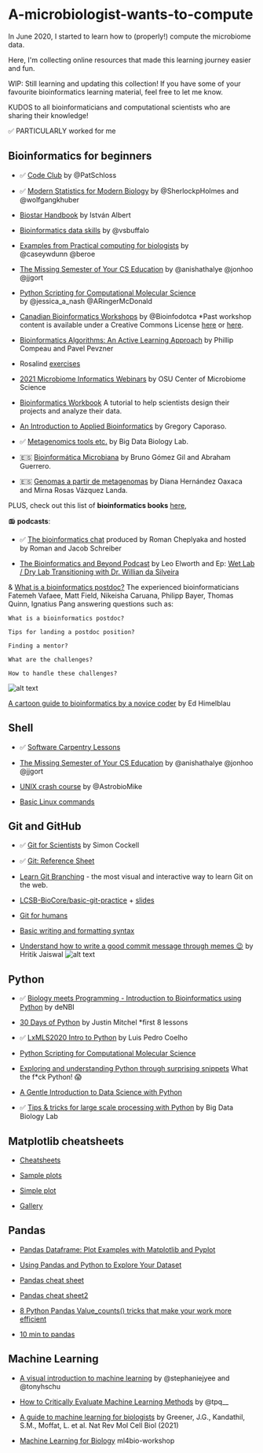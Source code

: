 # A-microbiologist-wants-to-compute

In June 2020, I started to learn how to (properly!) compute the microbiome data.

Here, I'm collecting online resources that made this learning journey easier and fun.

WIP: Still learning and updating this collection! If you have some of your favourite bioinformatics learning material, feel free to let me know.

KUDOS to all bioinformaticians and computational scientists who are sharing their knowledge!

✅ PARTICULARLY worked for me


## Bioinformatics for beginners

- ✅ [Code Club](https://riffomonas.org/code_club/) by @PatSchloss

- ✅ [Modern Statistics for Modern Biology](https://www.huber.embl.de/msmb/) by @SherlockpHolmes and @wolfgangkhuber

- [Biostar Handbook](https://www.biostarhandbook.com/) by István Albert

- [Bioinformatics data skills](https://github.com/vsbuffalo/bds-files) by @vsbuffalo 

- [Examples from Practical computing for biologists](https://practicalcomputing.org/downloads.html) by @caseywdunn @beroe

- [The Missing Semester of Your CS Education](https://missing.csail.mit.edu/) by @anishathalye @jonhoo @jjgort

- [Python Scripting for Computational Molecular Science](https://education.molssi.org/python_scripting_cms/) by @jessica_a_nash @ARingerMcDonald

- [Canadian Bioinformatics Workshops](https://bioinformatics.ca/workshops/) by @Bioinfodotca *Past workshop content is available under a Creative Commons License [here](https://bioinformatics.ca/workshops/workshops-2018/) or [here](https://www.youtube.com/channel/UCKbkfKk65PZyRCzUwXOJung).

- [Bioinformatics Algorithms: An Active Learning Approach](https://www.youtube.com/c/bioinfalgorithms/playlists) by Phillip Compeau and Pavel Pevzner

- Rosalind [exercises](http://rosalind.info/problems/locations/)

- [2021 Microbiome Informatics Webinars](https://www.youtube.com/playlist?list=PLiiqmjBmdWoPiBdoAmwtbnRm2Vj1BO_gO) by OSU Center of Microbiome Science

- [Bioinformatics Workbook](https://bioinformaticsworkbook.org/) A tutorial to help scientists design their projects and analyze their data.

- [An Introduction to Applied Bioinformatics](https://readiab.org/introduction.html) by Gregory Caporaso. 

- ✅ [Metagenomics tools etc.](https://www.youtube.com/@BigDataBiology) by Big Data Biology Lab.

- 🇪🇸 [Bioinformática Microbiana](https://bioinformatica.ciad.mx/) by Bruno Gómez Gil and Abraham Guerrero.

- 🇪🇸 [Genomas a partir de metagenomas](https://dianaoaxaca.github.io/Microbioma_del_pozol_inecol/02.Binning.html) by Diana Hernández Oaxaca and Mirna Rosas Vázquez Landa.

PLUS, check out this list of **bioinformatics books** [here](https://www.biostars.org/p/181/),

📻 **podcasts**:
    
   - ✅ [The bioinformatics chat](https://bioinformatics.chat/) produced by Roman Cheplyaka and hosted by Roman and Jacob Schreiber  
    
   - [The Bioinformatics and Beyond Podcast](https://anchor.fm/bioinfopod/) by Leo Elworth and Ep: [Wet Lab / Dry Lab Transitioning with Dr. Willian da Silveira](https://anchor.fm/bioinfopod/episodes/Wet-Lab--Dry-Lab-Transitioning-with-Dr--Willian-da-Silveira-e10uukh)

& [What is a bioinformatics postdoc?](https://www.youtube.com/watch?v=fWmmPcyyAbM&t=4s) 
The experienced bioinformaticians Fatemeh Vafaee, Matt Field, Nikeisha Caruana, Philipp Bayer, Thomas Quinn, Ignatius Pang answering questions such as:  
    
    What is a bioinformatics postdoc?
    
    Tips for landing a postdoc position?
    
    Finding a mentor?
    
    What are the challenges?
    
    How to handle these challenges?

![alt text](https://media.nature.com/lw800/magazine-assets/d41586-021-01485-y/d41586-021-01485-y_19217532.jpg)

[A cartoon guide to bioinformatics by a novice coder](https://www.nature.com/articles/d41586-021-01485-y) by Ed Himelblau


## Shell

- ✅ [Software Carpentry Lessons](https://software-carpentry.org/lessons/)

- [The Missing Semester of Your CS Education](https://missing.csail.mit.edu/) by @anishathalye @jonhoo @jjgort

- [UNIX crash course](https://astrobiomike.github.io/unix/unix-intro) by @AstrobioMike

- [Basic Linux commands](https://www.reddit.com/r/linux/comments/b4khut/basic_linux_commands/)

## Git and GitHub

- ✅ [Git for Scientists](https://www.youtube.com/watch?v=40n7A705TAg) by Simon Cockell

- ✅ [Git: Reference Sheet](https://support.nesi.org.nz/hc/en-gb/articles/360001508515-Git-Reference-Sheet)

- [Learn Git Branching](https://learngitbranching.js.org/) - the most visual and interactive way to learn Git on the web.

- [LCSB-BioCore/basic-git-practice](https://github.com/LCSB-BioCore/basic-git-practice) + [slides](https://courses.lcsb.uni.lu/2021-03-18_basicGitTraining/stable/#/)

- [Git for humans](https://orchid00.github.io/git_for_humans/007_resources.html)

- [Basic writing and formatting syntax](https://docs.github.com/en/get-started/writing-on-github/getting-started-with-writing-and-formatting-on-github/basic-writing-and-formatting-syntax)

- [Understand how to write a good commit message through memes 😉](https://medium.com/@hritik.jaiswal/how-to-write-a-good-commit-message-9d2d533b9052) by Hritik Jaiswal
![alt text](https://miro.medium.com/max/1400/1*gwlr9npJkP4TUSNvUNfEhA.png)

## Python

- ✅ [Biology meets Programming - Introduction to Bioinformatics using Python](https://github.com/snowformatics/Bioinformatics) by deNBI

- [30 Days of Python](https://www.youtube.com/playlist?list=PLEsfXFp6DpzQjDBvhNy5YbaBx9j-ZsUe6) by Justin Mitchel *first 8 lessons

- ✅ [LxMLS2020 Intro to Python](https://www.youtube.com/watch?v=t3ipChpkYgc&list=PLam4sUtHYhYBPHSvRQrw8JVMRZgkEYLRn) by Luis Pedro Coelho 

- [Python Scripting for Computational Molecular Science](https://education.molssi.org/python_scripting_cms/)

- [Exploring and understanding Python through surprising snippets](https://github.com/satwikkansal/wtfpython) What the f*ck Python! 😱

- [A Gentle Introduction to Data Science with Python](https://github.com/um-dang/intro-python-16S-analysis)

- ✅ [Tips & tricks for large scale processing with Python](https://github.com/BigDataBiology/talk-tips-n-tricks-large-python) by Big Data Biology Lab

## Matplotlib cheatsheets

- [Cheatsheets](https://github.com/matplotlib/cheatsheets/blob/master/cheatsheets.pdf)

- [Sample plots](https://matplotlib.org/tutorials/introductory/sample_plots.html)

- [Simple plot](https://matplotlib.org/gallery/lines_bars_and_markers/simple_plot.html)

- [Gallery](https://matplotlib.org/gallery/index.html)

## Pandas

- [Pandas Dataframe: Plot Examples with Matplotlib and Pyplot](https://queirozf.com/entries/pandas-dataframe-plot-examples-with-matplotlib-pyplot)

- [Using Pandas and Python to Explore Your Dataset](https://realpython.com/pandas-python-explore-dataset/)

- [Pandas cheat sheet](https://www.dataquest.io/blog/pandas-cheat-sheet/)

- [Pandas cheat sheet2](https://datacamp-community-prod.s3.amazonaws.com/dbed353d-2757-4617-8206-8767ab379ab3)

- [8 Python Pandas Value_counts() tricks that make your work more efficient](https://re-thought.com/pandas-value_counts/)

- [10 min to pandas](https://pandas.pydata.org/pandas-docs/stable/user_guide/10min.html)


## Machine Learning

- [A visual introduction to machine learning](http://www.r2d3.us/) by @stephaniejyee and @tonyhschu

- [How to Critically Evaluate Machine Learning Methods](https://www.youtube.com/watch?v=HrInkiETiHE) by @tpq__

- [A guide to machine learning for biologists](https://doi.org/10.1038/s41580-021-00407-0) by Greener, J.G., Kandathil, S.M., Moffat, L. et al. Nat Rev Mol Cell Biol (2021)

- [Machine Learning for Biology](https://carpentries-incubator.github.io/ml4bio-workshop/) ml4bio-workshop
 
